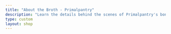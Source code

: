 ```yaml
---
title: "About the Broth - Primalpantry"
description: "Learn the details behind the scenes of Primalpantry's bone broth, Primebroth"
type: custom
layout: shop
---
```



